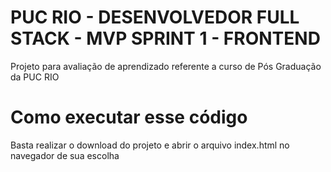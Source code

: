 # PUC RIO - DESENVOLVEDOR FULL STACK -  MVP SPRINT 1 - FRONTEND

Projeto para avaliação de aprendizado referente a curso de Pós Graduação da PUC RIO

# Como executar esse código

Basta realizar o download do projeto e abrir o arquivo index.html no navegador de sua escolha
